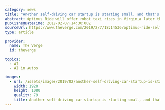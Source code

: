 ```yaml
---
category: news
title: "Another self-driving car startup is starting small, and that's a good thing"
abstract: Optimus Ride will offer robot taxi rides in Virginia later this year
publishedDateTime: 2019-02-07T14:30:00Z
sourceUrl: https://www.theverge.com/2019/2/7/18214536/optimus-ride-self-driving-cars-robot-taxi-brookfield-virginia
type: article

provider:
  name: The Verge
  id: theverge

topics:
  - AI
  - AI in Autos

images:
  - url: /assets/images/2019/02/another-self-driving-car-startup-is-starting-small-and-that-s-a-good-thing-1.jpg
    width: 1920
    height: 1080
    quality: 79
    title: Another self-driving car startup is starting small, and that’s a good thing
---
```

